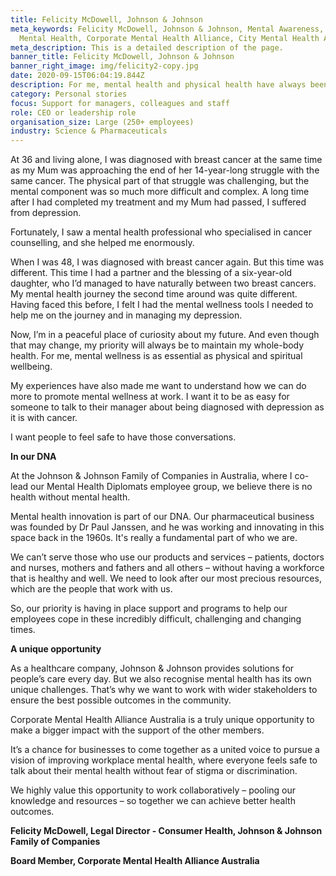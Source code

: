 ```yaml
---
title: Felicity McDowell, Johnson & Johnson
meta_keywords: Felicity McDowell, Johnson & Johnson, Mental Awareness, CMHAA,
  Mental Health, Corporate Mental Health Alliance, City Mental Health Alliance
meta_description: This is a detailed description of the page.
banner_title: Felicity McDowell, Johnson & Johnson
banner_right_image: img/felicity2-copy.jpg
date: 2020-09-15T06:04:19.844Z
description: For me, mental health and physical health have always been connected.
category: Personal stories
focus: Support for managers, colleagues and staff
role: CEO or leadership role
organisation_size: Large (250+ employees)
industry: Science & Pharmaceuticals
---
```

At 36 and living alone, I was diagnosed with breast cancer at the same time as my Mum was approaching the end of her 14-year-long struggle with the same cancer. The physical part of that struggle was challenging, but the mental component was so much more difficult and complex. A long time after I had completed my treatment and my Mum had passed, I suffered from depression.

Fortunately, I saw a mental health professional who specialised in cancer counselling, and she helped me enormously.

When I was 48, I was diagnosed with breast cancer again. But this time was different. This time I had a partner and the blessing of a six-year-old daughter, who I’d managed to have naturally between two breast cancers. My mental health journey the second time around was quite different. Having faced this before, I felt I had the mental wellness tools I needed to help me on the journey and in managing my depression.

Now, I’m in a peaceful place of curiosity about my future. And even though that may change, my priority will always be to maintain my whole-body health. For me, mental wellness is as essential as physical and spiritual wellbeing.

My experiences have also made me want to understand how we can do more to promote mental wellness at work. I want it to be as easy for someone to talk to their manager about being diagnosed with depression as it is with cancer.

I want people to feel safe to have those conversations.

**In our DNA**

At the Johnson & Johnson Family of Companies in Australia, where I co-lead our Mental Health Diplomats employee group, we believe there is no health without mental health.

Mental health innovation is part of our DNA. Our pharmaceutical business was founded by Dr Paul Janssen, and he was working and innovating in this space back in the 1960s. It's really a fundamental part of who we are.

We can’t serve those who use our products and services – patients, doctors and nurses, mothers and fathers and all others – without having a workforce that is healthy and well. We need to look after our most precious resources, which are the people that work with us.

So, our priority is having in place support and programs to help our employees cope in these incredibly difficult, challenging and changing times.

**A unique opportunity**

As a healthcare company, Johnson & Johnson provides solutions for people’s care every day. But we also recognise mental health has its own unique challenges. That’s why we want to work with wider stakeholders to ensure the best possible outcomes in the community.

Corporate Mental Health Alliance Australia is a truly unique opportunity to make a bigger impact with the support of the other members.

It’s a chance for businesses to come together as a united voice to pursue a vision of improving workplace mental health, where everyone feels safe to talk about their mental health without fear of stigma or discrimination.

We highly value this opportunity to work collaboratively – pooling our knowledge and resources – so together we can achieve better health outcomes.

**Felicity McDowell, Legal Director - Consumer Health, Johnson & Johnson Family of Companies**

**Board Member, Corporate Mental Health Alliance Australia**